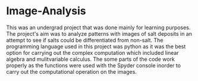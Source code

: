 # Image-Analysis
This was an undergrad project that was done mainly for learning purposes. The project's aim was to analyze patterns with images of salt deposits in an attempt to see if salts could be differentiated from non-salt. 
The programming language used in this project was python as it was the best option for carrying out the complex computation which included linear algebra and mulitvariable calculus. 
The some parts of the code work properly as the functions were used with the Spyder console inorder to carry out the computational operation on the images.
